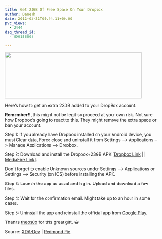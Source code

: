```yaml
---
title: Get 23GB Of Free Space On Your Dropbox
author: Danesh
date: 2012-03-22T09:44:11+00:00
pvc_views:
  - 2444
dsq_thread_id:
  - 890156808

---
```

[<img loading="lazy" class="alignnone size-medium wp-image-2423" title="DropBox-Logo" src="/wp-content/uploads/2012/03/DropBox-Logo-450x152.png" alt="" width="450" height="152" srcset="/wp-content/uploads/2012/03/DropBox-Logo-450x152.png 450w, /wp-content/uploads/2012/03/DropBox-Logo.png 590w" sizes="(max-width: 450px) 100vw, 450px" />][1]

Here's how to get an extra 23GB added to your DropBox account.

**Remember!!**, this might not be legit so proceed at your own risk. Not sure how Dropbox's going to react to this. They might remove the extra space or ban your account.

Step 1: If you already have Dropbox installed on your Android device, you must Clear data, Force close and uninstall it from Settings &#8211;> Applications &#8211;> Manage Applications &#8211;> Dropbox.

Step 2: Download and install the Dropbox+23GB APK [[Dropbox Link][2] || [MediaFire Link][3]].

Don't forget to enable Unknown sources under Settings &#8211;> Applications or Settings &#8211;> Security (on ICS) before installing the APK.

Step 3: Launch the app as usual and log in. Upload and download a few files.

Step 4: Wait for the confirmation email. Might take up to an hour in some cases.

Step 5: Uninstall the app and reinstall the official app from [Google Play][4].

Thanks [theos0o][5] for this great gift. 😀

Source: [XDA-Dev][5] | [Redmond Pie][6]

 [1]: /wp-content/uploads/2012/03/DropBox-Logo.png
 [2]: http://api.viglink.com/api/click?format=go&drKey=1359&loc=http%3A%2F%2Fforum.xda-developers.com%2Fshowthread.php%3Ft%3D1551118&v=1&libid=1332408026407&out=http%3A%2F%2Fdl.dropbox.com%2Fu%2F36747826%2Fandroid%2520apps%2FDropbox_23GB_S4_v2_theos0o.apk&ref=http%3A%2F%2Freaditlaterlist.com%2Funread&title=%5BMOD%5D%5BAPP%5DDropbox%2B23GB%20free%20AND%20GooglePlayStoreV3.5.15%20with%20CompatibilitY%20issue%20fixed%20-%20xda-developers&txt=http%3A%2F%2Fdl.dropbox.com%2Fu%2F36747826%2Fand...v2_theos0o.apk&jsonp=vglnk_jsonp_13324084329601
 [3]: http://www.mediafire.com/?15msg5ur36cwe39
 [4]: https://play.google.com/store/apps/details?id=com.dropbox.android
 [5]: http://forum.xda-developers.com/showthread.php?t=1511381
 [6]: http://www.redmondpie.com/how-to-get-23gb-of-free-space-on-dropbox-using-a-custom-apk-android-only/